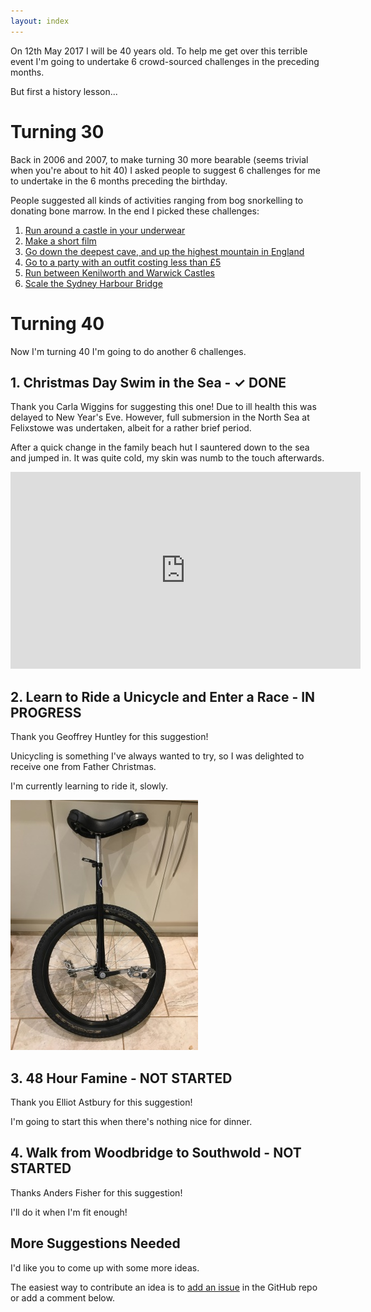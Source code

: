 ```yaml
---
layout: index
---
```


On 12th May 2017 I will be 40 years old. To help me get over this terrible event I'm going to undertake 6 crowd-sourced challenges in the
preceding months.

But first a history lesson...

# Turning 30

Back in 2006 and 2007, to make turning 30 more bearable (seems trivial when you're about to hit 40) I asked people to suggest
6 challenges for me to undertake in the 6 months preceding the birthday.

People suggested all kinds of activities ranging from bog snorkelling to donating bone marrow.
In the end I picked these challenges:

1. [Run around a castle in your underwear](http://richoramablog.blogspot.co.uk/2006/11/things-to-de-before-youre-30-task-1.html)
1. [Make a short film](http://richoramablog.blogspot.co.uk/2006/12/things-to-do-before-youre-30-task-2.html)
1. [Go down the deepest cave, and up the highest mountain in England](http://richoramablog.blogspot.co.uk/2007/01/things-to-do-before-youre-30-task-3.html)
1. [Go to a party with an outfit costing less than £5](http://richoramablog.blogspot.co.uk/2007/02/things-to-do-before-youre-30-task-4_25.html)
1. [Run between Kenilworth and Warwick Castles](http://richoramablog.blogspot.co.uk/2007/05/castle-run-video.html)
1. [Scale the Sydney Harbour Bridge](http://richoramablog.blogspot.co.uk/2007/04/things-to-do-before-youre-30-task-6.html)

# Turning 40

Now I'm turning 40 I'm going to do another 6 challenges.


## 1. Christmas Day Swim in the Sea - ✓ DONE

Thank you Carla Wiggins for suggesting this one! Due to ill health this was delayed to New Year's Eve.
However, full submersion in the North Sea at Felixstowe was undertaken, albeit for a rather brief period.

After a quick change in the family beach hut I sauntered down to the sea and jumped in.
It was quite cold, my skin was numb to the touch afterwards.

<iframe width="560" height="315" src="https://www.youtube.com/embed/_KOom9BF9EU" frameborder="0" allowfullscreen></iframe>

## 2. Learn to Ride a Unicycle and Enter a Race - IN PROGRESS

Thank you Geoffrey Huntley for this suggestion!

Unicycling is something I've always wanted to try, so I was delighted to receive one from Father Christmas.

I'm currently learning to ride it, slowly.

![Unicycle](images/unicycle.jpg)

## 3. 48 Hour Famine - NOT STARTED

Thank you Elliot Astbury for this suggestion!

I'm going to start this when there's nothing nice for dinner.

## 4. Walk from Woodbridge to Southwold - NOT STARTED

Thanks Anders Fisher for this suggestion!

I'll do it when I'm fit enough!

## More Suggestions Needed

I'd like you to come up with some more ideas.

The easiest way to contribute an idea is to [add an issue](https://github.com/richorama/40/issues) in the GitHub repo or add a comment below.

